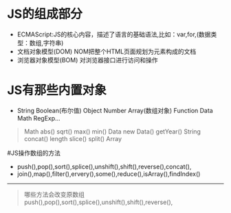 # JS的组成部分
- ECMAScript:JS的核心内容，描述了语言的基础语法,比如：var,for,(数据类型：数组,字符串)
- 文档对象模型(DOM)    NOM把整个HTML页面规划为元素构成的文档
- 浏览器对象模型(BOM)  对浏览器接口进行访问和操作

# JS有那些内置对象
* String Boolean(布尔值)  Object Number Array(数组对象) Function Data Math RegExp...
> Math  abs()  sqrt() max() min()
> Data  new Data()   getYear()
> String   concat()   length  slice()   split()
> Array

#JS操作数组的方法
- push(),pop(),sort(),splice(),unshift(),shift(),reverse(),concat(),
- join(),map(),filter(),ervery(),some(),reduce(),isArray(),findIndex()
---
>  哪些方法会改变原数组
 push(),pop(),sort(),splice(),unshift(),shift(),reverse(),
